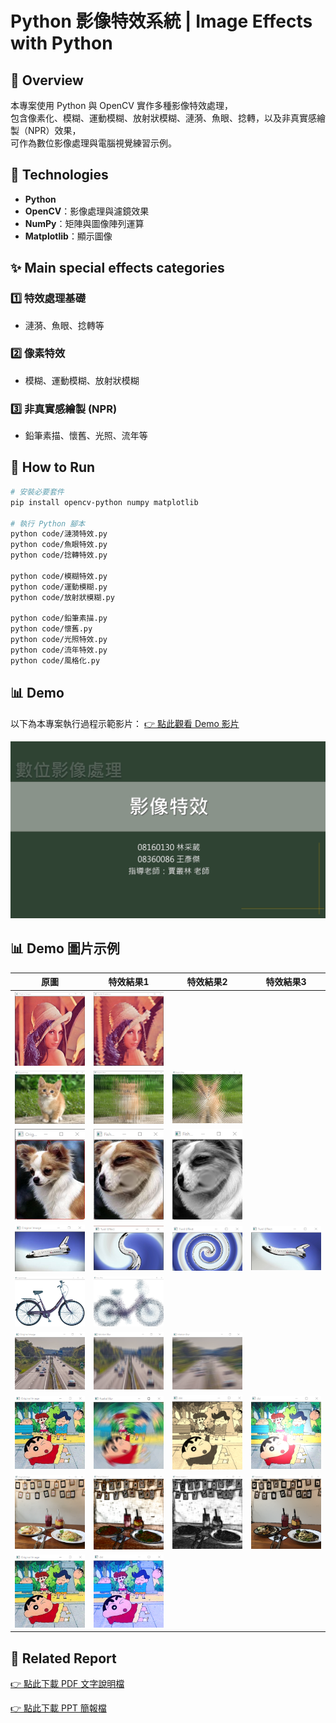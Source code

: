 # Python 影像特效系統 | Image Effects with Python

## 📌 Overview
本專案使用 Python 與 OpenCV 實作多種影像特效處理，  
包含像素化、模糊、運動模糊、放射狀模糊、漣漪、魚眼、捻轉，以及非真實感繪製（NPR）效果，  
可作為數位影像處理與電腦視覺練習示例。


## 🧰 Technologies
- **Python**
- **OpenCV**：影像處理與濾鏡效果
- **NumPy**：矩陣與圖像陣列運算
- **Matplotlib**：顯示圖像


## ✨ Main special effects categories
### 1️⃣ 特效處理基礎
- 漣漪、魚眼、捻轉等

### 2️⃣ 像素特效
- 模糊、運動模糊、放射狀模糊

### 3️⃣ 非真實感繪製 (NPR)
- 鉛筆素描、懷舊、光照、流年等

## 📂 How to Run
```bash
# 安裝必要套件
pip install opencv-python numpy matplotlib

# 執行 Python 腳本
python code/漣漪特效.py
python code/魚眼特效.py
python code/捻轉特效.py

python code/模糊特效.py
python code/運動模糊.py
python code/放射狀模糊.py

python code/鉛筆素描.py
python code/懷舊.py
python code/光照特效.py
python code/流年特效.py
python code/風格化.py
```

## 📊 Demo
以下為本專案執行過程示範影片：
[👉 點此觀看 Demo 影片](https://drive.google.com/file/d/1WSdk_P8cQOyDvhP1AAoJEKsUPD1LzJbW/view?usp=sharing)

![Watch the video](images/demo_cover.png)


## 📊 Demo 圖片示例

| 原圖 | 特效結果1 | 特效結果2 | 特效結果3 |
|------|-----------|-----------|-----------|
| <img src="images/input_sample_1.png" width="200"/> | <img src="images/effect_result_1.png" width="200"/> |  |  |
| <img src="images/input_sample_2.png" width="200"/> | <img src="images/effect_result_2-1.png" width="200"/> | <img src="images/effect_result_2-2.png" width="200"/> |  |
| <img src="images/input_sample_3.png" width="200"/> | <img src="images/effect_result_3-1.png" width="200"/> | <img src="images/effect_result_3-2.png" width="200"/> |  |
| <img src="images/input_sample_4.png" width="200"/> | <img src="images/effect_result_4-1.png" width="200"/> | <img src="images/effect_result_4-2.png" width="200"/> | <img src="images/effect_result_4-3.png" width="200"/> |
| <img src="images/input_sample_5.png" width="200"/> | <img src="images/effect_result_5.png" width="200"/> |  |  |
| <img src="images/input_sample_6.png" width="200"/> | <img src="images/effect_result_6-1.png" width="200"/> | <img src="images/effect_result_6-2.png" width="200"/> |  |
| <img src="images/input_sample_7.png" width="200"/> | <img src="images/effect_result_7-1.png" width="200"/> | <img src="images/effect_result_7-2.png" width="200"/> | <img src="images/effect_result_7-3.png" width="200"/> |
| <img src="images/input_sample_8.png" width="200"/> | <img src="images/effect_result_8-1.png" width="200"/> | <img src="images/effect_result_8-2.png" width="200"/> | <img src="images/effect_result_8-3.png" width="200"/> |
| <img src="images/input_sample_7.png" width="200"/> | <img src="images/effect_result_7-4.png" width="200"/> |  |  |


## 📄 Related Report
[👉 點此下載 PDF 文字說明檔](./report_word.pdf)

[👉 點此下載 PPT 簡報檔](./report_ppt.pdf)
